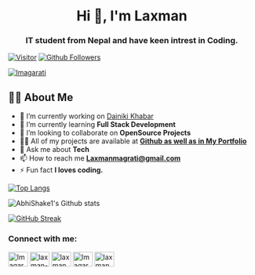 <h1 align="center">Hi 👋, I'm Laxman</h1>
<h3 align="center">IT student from Nepal and have keen intrest in Coding.</h3>

[![Visitor](https://visitor-badge.laobi.icu/badge?page_id=itsmelaxman)](https://github.com/itsmelaxman) 
[![Github Followers](https://img.shields.io/github/followers/itsmelaxman.svg?style=social&logo=Follow)](https://github.com/itsmelaxman?tab=followers)

<p align="left"> <a href="https://twitter.com/lmagarati" target="blank"><img src="https://img.shields.io/twitter/follow/lmagarati?logo=twitter&style=for-the-badge" alt="lmagarati" /></a> </p>


## 🙋‍♂️ About Me

- 🔭 I’m currently working on [Dainiki Khabar](https://www.dainikhabar.com)
- 🌱 I’m currently learning **Full Stack Development**
- 👯 I’m looking to collaborate on **OpenSource Projects**
- 👨‍💻 All of my projects are available at **[Github as well as in My Portfolio](https://magaratilaxman.com.np)**
- 💬 Ask me about **Tech**
- 📫 How to reach me **Laxmanmagrati@gmail.com**
- ⚡ Fun fact **I loves coding.**


[![Top Langs](https://github-readme-stats.vercel.app/api/top-langs/?username=itsmelaxman&langs_count=10&theme=chartreuse-dark&hide_border=true)](https://github.com/itsmelaxman?tab=repositories)

![AbhiShake1's Github stats](https://github-readme-stats.vercel.app/api?username=itsmelaxman&show_icons=true&theme=dark&hide_border=true)

[![GitHub Streak](https://github-readme-streak-stats.herokuapp.com?user=itsmelaxman&theme=github-dark&hide_border=true&date_format=M%20j%5B%2C%20Y%5D)](https://git.io/streak-stats)

<h3 align="left">Connect with me:</h3>
<p align="left">
<a href="https://twitter.com/lmagarati" target="blank"><img align="center" src="https://raw.githubusercontent.com/rahuldkjain/github-profile-readme-generator/master/src/images/icons/Social/twitter.svg" alt="lmagarati" height="30" width="40" /></a>
<a href="https://linkedin.com/in/laxman-magarati" target="blank"><img align="center" src="https://raw.githubusercontent.com/rahuldkjain/github-profile-readme-generator/master/src/images/icons/Social/linked-in-alt.svg" alt="laxman-magarati" height="30" width="40" /></a>
<a href="https://fb.com/laxman.magrati.73" target="blank"><img align="center" src="https://raw.githubusercontent.com/rahuldkjain/github-profile-readme-generator/master/src/images/icons/Social/facebook.svg" alt="laxman.magrati.73" height="30" width="40" /></a>
<a href="https://instagram.com/lmagarati" target="blank"><img align="center" src="https://raw.githubusercontent.com/rahuldkjain/github-profile-readme-generator/master/src/images/icons/Social/instagram.svg" alt="lmagarati" height="30" width="40" /></a>
<a href="https://www.youtube.com/c/laxman magarati" target="blank"><img align="center" src="https://raw.githubusercontent.com/rahuldkjain/github-profile-readme-generator/master/src/images/icons/Social/youtube.svg" alt="laxman magarati" height="30" width="40" /></a>
</p>

